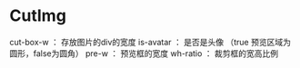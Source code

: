 # CutImg


<CutImg :cut-box-w="180" :is-avatar="true" :pre-w="100" :wh-ratio="1"></CutImg>


cut-box-w ： 存放图片的div的宽度
is-avatar ： 是否是头像  （true 预览区域为圆形，false为圆角）
pre-w ： 预览框的宽度
wh-ratio ： 裁剪框的宽高比例
